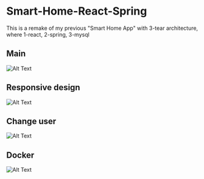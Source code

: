 # Smart-Home-React-Spring
This is a remake of my previous "Smart Home App" with 3-tear architecture, where 1-react, 2-spring, 3-mysql

## Main
![Alt Text](https://github.com/0xrwx/Smart-Home-React-Spring/blob/main/smart-home-demo-gifs/smart-home-demo-1.gif)

## Responsive design
![Alt Text](https://github.com/0xrwx/Smart-Home-React-Spring/blob/main/smart-home-demo-gifs/smart-home-demo-4.gif)

## Change user
![Alt Text](https://github.com/0xrwx/Smart-Home-React-Spring/blob/main/smart-home-demo-gifs/smart-home-demo-2.gif)

## Docker
![Alt Text](https://github.com/0xrwx/Smart-Home-React-Spring/blob/main/smart-home-demo-gifs/smart-home-demo-3.gif)
